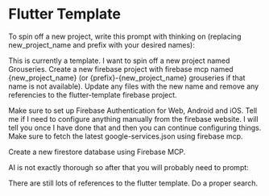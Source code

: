# Flutter Template

To spin off a new project, write this prompt with thinking on (replacing new_project_name and prefix with your desired names):

This is currently a template. I want to spin off a new project named Grouseries. Create a new
firebase project with firebase mcp named {new_project_name} (or {prefix}-{new_project_name} grouseries if that name is not available). Update any files with the new name and remove any referencies to the flutter-template firebase project.

Make sure to set up Firebase Authentication for Web, Android and iOS. Tell me if I need to configure anything manually from the firebase website. I will tell you once I have done that and then you can continue configuring things. Make sure to fetch the latest google-services.json using firebase mcp.

Create a new firestore database using Firebase MCP.

AI is not exactly thorough so after that you will probably need to prompt:

There are still lots of references to the flutter template. Do a proper search.
